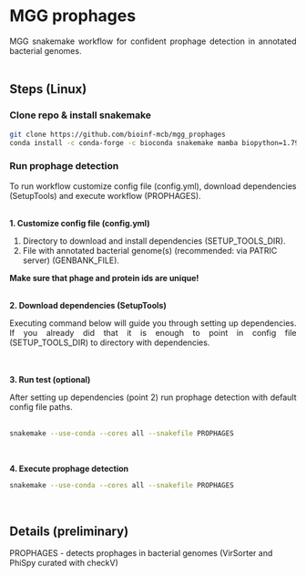 # __MGG prophages__

<div align="justify">
MGG snakemake workflow for confident prophage detection in annotated bacterial genomes.
</div> <br>

## __Steps__ (Linux)

### Clone repo & install snakemake

```sh
git clone https://github.com/bioinf-mcb/mgg_prophages
conda install -c conda-forge -c bioconda snakemake mamba biopython=1.79 pathlib=1.0.1
```

### Run prophage detection

<div align="justify">
To run workflow customize config file (config.yml), download dependencies (SetupTools) and execute workflow (PROPHAGES).
</div> <br>


**1. Customize config file (config.yml)**

1. Directory to download and install dependencies (SETUP_TOOLS_DIR).
2. File with annotated bacterial genome(s) (recommended: via PATRIC server) (GENBANK_FILE). <br>

**Make sure that phage and protein ids are unique!** <br> <br>

**2. Download dependencies (SetupTools)**

<div align="justify">
Executing command below will guide you through setting up dependencies. If you already did that it is enough to point in config file (SETUP_TOOLS_DIR) to directory with dependencies.
</div> <br> <br>

**3. Run test (optional)**

<div align="justify">
After setting up dependencies (point 2) run prophage detection with default config file paths.
</div> <br>

```sh
snakemake --use-conda --cores all --snakefile PROPHAGES
```
<br>

**4. Execute prophage detection**

```sh
snakemake --use-conda --cores all --snakefile PROPHAGES
```
<br>


## __Details__ (preliminary)

PROPHAGES - detects prophages in bacterial genomes (VirSorter and PhiSpy curated with checkV)<br>

